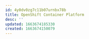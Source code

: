 ```yaml
---
id: 4y0dv0zg7c11b07urnbx78b
title: OpenShift Container Platform
desc: ''
updated: 1663674185330
created: 1663674150079
---
```

